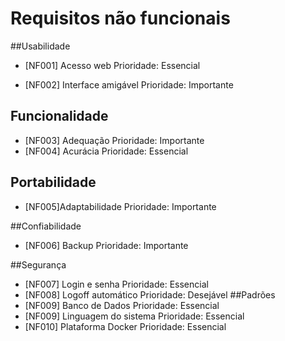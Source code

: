 # Requisitos não funcionais

##Usabilidade
  - [NF001] Acesso web
      Prioridade: Essencial
      
  - [NF002] Interface amigável
      Prioridade: Importante
  
## Funcionalidade
  - [NF003] Adequação
        Prioridade: Importante
  - [NF004] Acurácia
        Prioridade: Essencial

## Portabilidade
  - [NF005]Adaptabilidade
        Prioridade: Importante

##Confiabilidade
  - [NF006] Backup
        Prioridade: Importante
        
##Segurança
  - [NF007] Login e senha
        Prioridade: Essencial
  - [NF008] Logoff automático
        Prioridade: Desejável
##Padrões
  - [NF009] Banco de Dados
        Prioridade: Essencial
  - [NF009] Linguagem do sistema
        Prioridade: Essencial
  - [NF010] Plataforma Docker
        Prioridade: Essencial
